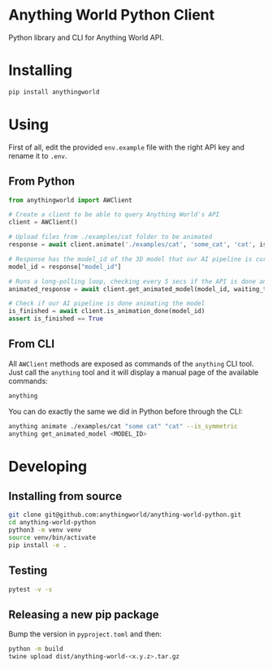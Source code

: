 # Anything World Python Client

Python library and CLI for Anything World API.

# Installing

```bash
pip install anythingworld
```

# Using

First of all, edit the provided `env.example` file with the right API key and rename
it to `.env`.

## From Python

```python
from anythingworld import AWClient

# Create a client to be able to query Anything World's API
client = AWClient()

# Upload files from ./examples/cat folder to be animated
response = await client.animate('./examples/cat', 'some_cat', 'cat', is_symmetric=True)

# Response has the model_id of the 3D model that our AI pipeline is currently animating
model_id = response["model_id"]

# Runs a long-polling loop, checking every 5 secs if the API is done animating the model
animated_response = await client.get_animated_model(model_id, waiting_time=5)

# Check if our AI pipeline is done animating the model
is_finished = await client.is_animation_done(model_id)
assert is_finished == True
```

## From CLI

All `AWClient` methods are exposed as commands of the `anything` CLI tool.
Just call the `anything` tool and it will display a manual page of the
available commands:

```bash
anything
```

You can do exactly the same we did in Python before through the CLI:

```bash
anything animate ./examples/cat "some cat" "cat" --is_symmetric
anything get_animated_model <MODEL_ID>
```

# Developing

## Installing from source

```bash
git clone git@github.com:anythingworld/anything-world-python.git
cd anything-world-python
python3 -m venv venv
source venv/bin/activate
pip install -e .
```

## Testing

```bash
pytest -v -s
```

## Releasing a new pip package

Bump the version in `pyproject.toml` and then:

```bash
python -m build
twine upload dist/anything-world-<x.y.z>.tar.gz
```

